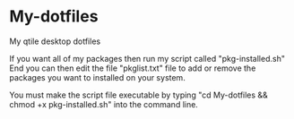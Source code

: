 # My-dotfiles
My qtile desktop dotfiles

If you want all of my packages then run my script called "pkg-installed.sh"
End you can then edit the file "pkglist.txt" file to add or remove the packages you want to installed on your system.

You must make the script file executable by typing "cd My-dotfiles && chmod +x pkg-installed.sh" into the command line.
